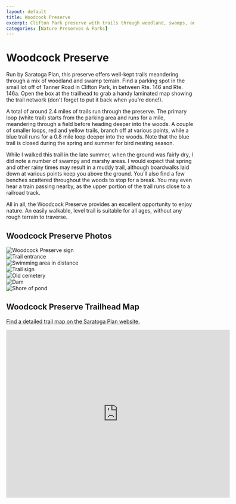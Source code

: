```yaml
---
layout: default
title: Woodcock Preserve 
excerpt: Clifton Park preserve with trails through woodland, swamps, and fields offering wooded seclusion not far from the main town center.
categories: [Nature Preserves & Parks]
---
```


<h1>Woodcock Preserve</h1>

<p>
	Run by Saratoga Plan, this preserve offers well-kept trails meandering through a mix of woodland and swamp terrain. Find a parking spot in the small lot off of Tanner Road in Clifton Park, in between Rte. 146 and Rte. 146a. Open the box at the trailhead to grab a handy laminated map showing the trail network (don't forget to put it back when you're done!). 
</p>

<p>
	A total of around 2.4 miles of trails run through the preserve. The primary loop (white trail) starts from the parking area and runs for a mile, meandering through a field before heading deeper into the woods. A couple of smaller loops, red and yellow trails, branch off at various points, while a blue trail runs for a 0.8 mile loop deeper into the woods. Note that the blue trail is closed during the spring and summer for bird nesting season.
</p>

<p>
	While I walked this trail in the late summer, when the ground was fairly dry, I did note a number of swampy and marshy areas. I would expect that spring and other rainy times may result in a muddy trail, although boardwalks laid down at various points keep you above the ground. You'll also find a few benches scattered throughout the woods to stop for a break. You may even hear a train passing nearby, as the upper portion of the trail runs close to a railroad track.
</p>

<p>
	All in all, the Woodcock Preserve provides an excellent opportunity to enjoy nature. An easily walkable, level trail is suitable for all ages, without any rough terrain to traverse.
</p>

<h2>Woodcock Preserve Photos</h2>

<div class="fotorama" data-nav="thumbs" data-width="100%"
                     data-ratio="800/600"
                     data-min-width="100%"
                     data-max-width="1000"
                     data-min-height="300"
                     data-max-height="100%" >
<img src="/img/woodcock-preserve/woodcock-preserve-1.jpg" alt="Woodcock Preserve sign"><br />
<img src="/img/woodcock-preserve/woodcock-preserve-2.jpg" alt="Trail entrance"><br />
<img src="/img/woodcock-preserve/woodcock-preserve-3.jpg" alt="Swimming area in distance"><br />
<img src="/img/woodcock-preserve/woodcock-preserve-4.jpg" alt="Trail sign"><br />
<img src="/img/woodcock-preserve/woodcock-preserve-5.jpg" alt="Old cemetery"><br />
<img src="/img/woodcock-preserve/woodcock-preserve-6.jpg" alt="Dam"><br />
<img src="/img/woodcock-preserve/woodcock-preserve-7.jpg" alt="Shore of pond">

</div>

<h2 id="trailmap">Woodcock Preserve Trailhead Map</h2>

<p>
	<a href="https://www.saratogaplan.org/explore/public-preserves-trails/woodcock-preserve/" target="_blank">
		Find a detailed trail map on the Saratoga Plan website.
	</a>
</p>

<div class="google-maps">
<iframe src="https://www.google.com/maps/embed?pb=!1m18!1m12!1m3!1d5660.684522155214!2d-73.83798369858899!3d42.887081094400585!2m3!1f0!2f0!3f0!3m2!1i1024!2i768!4f13.1!3m3!1m2!1s0x89de14b73f553747%3A0xbd3ad0f2735ea500!2sWoodcock+Preserve!5e0!3m2!1sen!2sus!4v1503950570689" width="600" height="450" frameborder="0" style="border:0" allowfullscreen></iframe></div>
